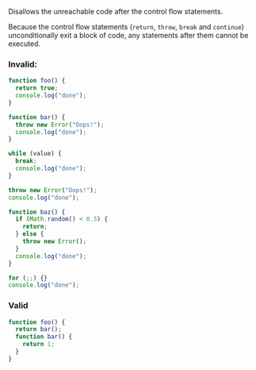 Disallows the unreachable code after the control flow statements.

Because the control flow statements (`return`, `throw`, `break` and `continue`)
unconditionally exit a block of code, any statements after them cannot be
executed.

### Invalid:

```typescript
function foo() {
  return true;
  console.log("done");
}
```

```typescript
function bar() {
  throw new Error("Oops!");
  console.log("done");
}
```

```typescript
while (value) {
  break;
  console.log("done");
}
```

```typescript
throw new Error("Oops!");
console.log("done");
```

```typescript
function baz() {
  if (Math.random() < 0.5) {
    return;
  } else {
    throw new Error();
  }
  console.log("done");
}
```

```typescript
for (;;) {}
console.log("done");
```

### Valid

```typescript
function foo() {
  return bar();
  function bar() {
    return 1;
  }
}
```
